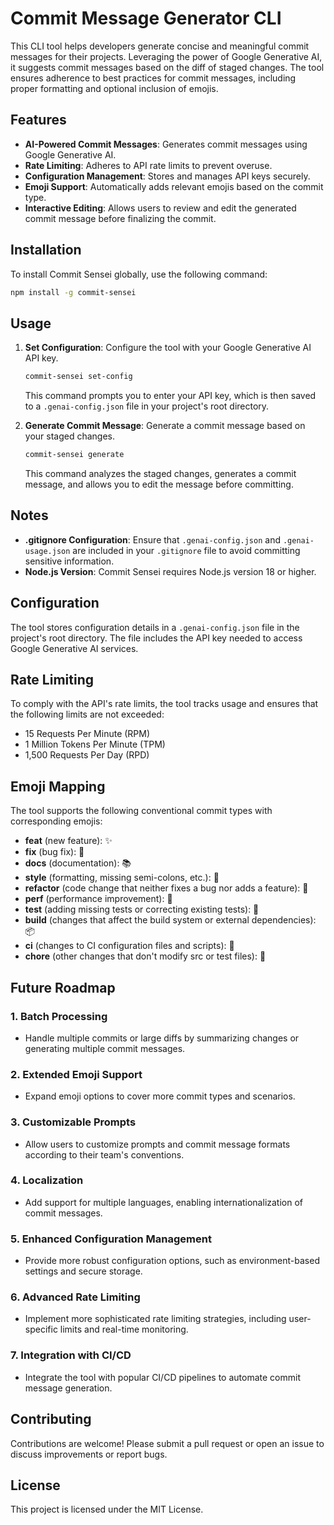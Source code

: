 # Commit Message Generator CLI

This CLI tool helps developers generate concise and meaningful commit messages for their projects. Leveraging the power of Google Generative AI, it suggests commit messages based on the diff of staged changes. The tool ensures adherence to best practices for commit messages, including proper formatting and optional inclusion of emojis.

## Features

- **AI-Powered Commit Messages**: Generates commit messages using Google Generative AI.
- **Rate Limiting**: Adheres to API rate limits to prevent overuse.
- **Configuration Management**: Stores and manages API keys securely.
- **Emoji Support**: Automatically adds relevant emojis based on the commit type.
- **Interactive Editing**: Allows users to review and edit the generated commit message before finalizing the commit.

## Installation

To install Commit Sensei globally, use the following command:

```bash
npm install -g commit-sensei
```

## Usage

1. **Set Configuration**: 
   Configure the tool with your Google Generative AI API key.

   ```bash
   commit-sensei set-config
   ```

   This command prompts you to enter your API key, which is then saved to a `.genai-config.json` file in your project's root directory.

2. **Generate Commit Message**: 
   Generate a commit message based on your staged changes.

   ```bash
   commit-sensei generate
   ```

   This command analyzes the staged changes, generates a commit message, and allows you to edit the message before committing.

## Notes

- **.gitignore Configuration**: Ensure that `.genai-config.json` and `.genai-usage.json` are included in your `.gitignore` file to avoid committing sensitive information.
- **Node.js Version**: Commit Sensei requires Node.js version 18 or higher.


## Configuration

The tool stores configuration details in a `.genai-config.json` file in the project's root directory. The file includes the API key needed to access Google Generative AI services.

## Rate Limiting

To comply with the API's rate limits, the tool tracks usage and ensures that the following limits are not exceeded:
- 15 Requests Per Minute (RPM)
- 1 Million Tokens Per Minute (TPM)
- 1,500 Requests Per Day (RPD)

## Emoji Mapping

The tool supports the following conventional commit types with corresponding emojis:

- **feat** (new feature): ✨
- **fix** (bug fix): 🐛
- **docs** (documentation): 📚
- **style** (formatting, missing semi-colons, etc.): 💎
- **refactor** (code change that neither fixes a bug nor adds a feature): 🔨
- **perf** (performance improvement): 🚀
- **test** (adding missing tests or correcting existing tests): 🚨
- **build** (changes that affect the build system or external dependencies): 📦
- **ci** (changes to CI configuration files and scripts): 👷
- **chore** (other changes that don't modify src or test files): 🔧

## Future Roadmap

### 1. **Batch Processing**
   - Handle multiple commits or large diffs by summarizing changes or generating multiple commit messages.

### 2. **Extended Emoji Support**
   - Expand emoji options to cover more commit types and scenarios.

### 3. **Customizable Prompts**
   - Allow users to customize prompts and commit message formats according to their team's conventions.

### 4. **Localization**
   - Add support for multiple languages, enabling internationalization of commit messages.

### 5. **Enhanced Configuration Management**
   - Provide more robust configuration options, such as environment-based settings and secure storage.

### 6. **Advanced Rate Limiting**
   - Implement more sophisticated rate limiting strategies, including user-specific limits and real-time monitoring.

### 7. **Integration with CI/CD**
   - Integrate the tool with popular CI/CD pipelines to automate commit message generation.

## Contributing

Contributions are welcome! Please submit a pull request or open an issue to discuss improvements or report bugs.

## License

This project is licensed under the MIT License.